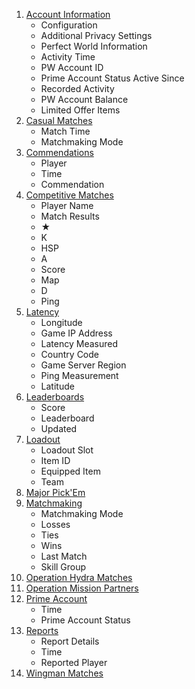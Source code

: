 1. [Account Information](https://steamcommunity.com/my/gcpd/730?tab=accountmain)
    * Configuration
    * Additional Privacy Settings
    * Perfect World Information
    * Activity Time
    * PW Account ID
    * Prime Account Status Active Since
    * Recorded Activity
    * PW Account Balance
    * Limited Offer Items
2. [Casual Matches](https://steamcommunity.com/my/gcpd/730?tab=matchhistorycasual)
    * Match Time
    * Matchmaking Mode
3. [Commendations](https://steamcommunity.com/my/gcpd/730?tab=playercommends)
    * Player
    * Time
    * Commendation
4. [Competitive Matches](https://steamcommunity.com/my/gcpd/730?tab=matchhistorycompetitive)
    * Player Name
    * Match Results
    * ★
    * K
    * HSP
    * A
    * Score
    * Map
    * D
    * Ping
5. [Latency](https://steamcommunity.com/my/gcpd/730?tab=latency)
    * Longitude
    * Game IP Address
    * Latency Measured
    * Country Code
    * Game Server Region
    * Ping Measurement
    * Latitude
6. [Leaderboards](https://steamcommunity.com/my/gcpd/730?tab=leaderboards)
    * Score
    * Leaderboard
    * Updated
7. [Loadout](https://steamcommunity.com/my/gcpd/730?tab=loadout)
    * Loadout Slot
    * Item ID
    * Equipped Item
    * Team
8. [Major Pick'Em](https://steamcommunity.com/my/gcpd/730?tab=majors)
9. [Matchmaking](https://steamcommunity.com/my/gcpd/730?tab=matchmaking)
    * Matchmaking Mode
    * Losses
    * Ties
    * Wins
    * Last Match
    * Skill Group
10. [Operation Hydra Matches](https://steamcommunity.com/my/gcpd/730?tab=matchhistoryophydra)
11. [Operation Mission Partners](https://steamcommunity.com/my/gcpd/730?tab=missioncoplay)
12. [Prime Account](https://steamcommunity.com/my/gcpd/730?tab=primeaccount)
    * Time
    * Prime Account Status
13. [Reports](https://steamcommunity.com/my/gcpd/730?tab=playerreports)
    * Report Details
    * Time
    * Reported Player
14. [Wingman Matches](https://steamcommunity.com/my/gcpd/730?tab=matchhistorywingman)
